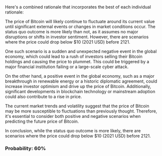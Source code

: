 Here's a combined rationale that incorporates the best of each individual rationale:

The price of Bitcoin will likely continue to fluctuate around its current value until significant external events or changes in market conditions occur. The status quo outcome is more likely than not, as it assumes no major disruptions or shifts in investor sentiment. However, there are scenarios where the price could drop below $10 (2021 USD) before 2121.

One such scenario is a sudden and unexpected negative event in the global economy, which could lead to a rush of investors selling their Bitcoin holdings and causing the price to plummet. This could be triggered by a major financial institution failing or a large-scale cyber attack.

On the other hand, a positive event in the global economy, such as a major breakthrough in renewable energy or a historic diplomatic agreement, could increase investor optimism and drive up the price of Bitcoin. Additionally, significant developments in blockchain technology or mainstream adoption could also contribute to a rise in price.

The current market trends and volatility suggest that the price of Bitcoin may be more susceptible to fluctuations than previously thought. Therefore, it's essential to consider both positive and negative scenarios when predicting the future price of Bitcoin.

In conclusion, while the status quo outcome is more likely, there are scenarios where the price could drop below $10 (2021 USD) before 2121.

### Probability: 60%
